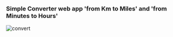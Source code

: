 ### Simple Converter web app 'from Km to Miles' and 'from Minutes to Hours' 


![convert](https://user-images.githubusercontent.com/96518885/171776337-0b7e05f5-36a0-478f-8643-8ba49a9077b6.gif)
